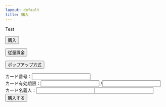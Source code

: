 ```yaml
---
layout: default
title: 購入
---
```

Test

<form action="https://credit.j-payment.co.jp/gateway/payform.aspx" method="POST">
    <input type="hidden" name="aid" value="119747">
    <input type="hidden" name="pt" value="1">
    <input type="hidden" name="cmd" value="0">
    <input type="hidden" name="jb" value="CAPTURE">
    <input type="hidden" name="am" value="1000">
    <input type="hidden" name="tx" value="100">
    <input type="hidden" name="sf" value="0">
    <input type="submit" name="submit" value="購入">
</form>

<FORM ACTION="https://credit.j-payment.co.jp/gateway/payform.aspx" METHOD="POST">
    <INPUT TYPE="HIDDEN" NAME="aid" value="119747">
    <INPUT TYPE="HIDDEN" NAME="pt" VALUE="1">
    <INPUT TYPE="HIDDEN" NAME="iid" VALUE="003">
    <INPUT TYPE="submit" NAME="submit" VALUE="従量課金">
</FORM>
        
<form id="popup">
    <input id="tkn" name="tkn" type="hidden" value="">
    <input id="aid" name="aid" type="hidden" value="119747">
    <input id="jb" name="jb" type="hidden" value="CAPTURE">
    <input id="rt" name="rt" type="hidden" value="1">
    <input id="cod" name="cod" type="hidden" value="001">
    <input id="pn" name="pn" type="hidden" value="0300000000">
    <input id="em" name="em" type="hidden" value="ksuke@outlook.jp">
    <input id="am" name="am" type="hidden" value="100">
    <input id="tx" name="tx" type="hidden" value="10">
    <input id="sf" name="sf" type="hidden" value="0">
    <div id="CARD_INPUT_FORM"></div>
    <input type="button" value="ポップアップ方式" onclick="doPurchase()"/>
</form>

<form id="customize">
カード番号：<input type="text" value="" name="cn" id="cn" /><br/>
カード有効期限：<input type="text" value="" name="ed_year" id="ed_year" /> /<input type="text" value="" name="ed_month" id="ed_month" /><br/>
カード名義人：<input type="text" value="" name="fn" id="fn" /><input type="text" value="" name="ln" id="ln" /><br/>
<input id="tkn" name="tkn" type="hidden" value="">
<input type="button" value="購入する" onclick="doPurchaseCustomize()"/>
</form>

<script type="text/javascript" src="https://credit.j-payment.co.jp/gateway/js/jquery.js"></script>
<script type="text/javascript" src="https://credit.j-payment.co.jp/gateway/js/CPToken.js"></script>
<script>
// カード情報入力フォーム表示
function doPurchase() {
    //CP非同期通信よりカード番号入力画面を表示する
    CPToken.CardInfo(
        {
            aid: '119747'
        },
        execPurchase
    );
}
// コールバック関数
function execPurchase(resultCode, errMsg) {
    if (resultCode != "Success") {
        // 戻り値がSuccess以外の場合はエラーメッセージを表示
        window.alert(errMsg);
    } else {
        // スクリプトからフォームをsubmit
        $("#popup").submit();
    }
}
    
function doPurchaseCustomize() {
    // CP非同期通信よりトークンを生成する
    CPToken.TokenCreate(
        {
            aid: '119747',
            cn: $("#cn").val(),
            ed: $("#ed_year").val() + $("#ed_month").val(),
            fn: $("#fn").val(),
            ln: $("#ln").val()
        },
        execPurchaseCustomize
    );
}
// コールバック関数
function execPurchaseCustomize(resultCode, errMsg) {
    if (resultCode != "Success") {
        window.alert(errMsg);
    } else {
        // カード情報を消去
        $("#cn").val("");
        $("#ed_year").val("");
        $("#ed_month").val("");
        $("#fn").val("");
        $("#ln").val("");
        //スクリプトからフォームをsubmit
        $("#mainform").submit();
    }
}
</script>
    
